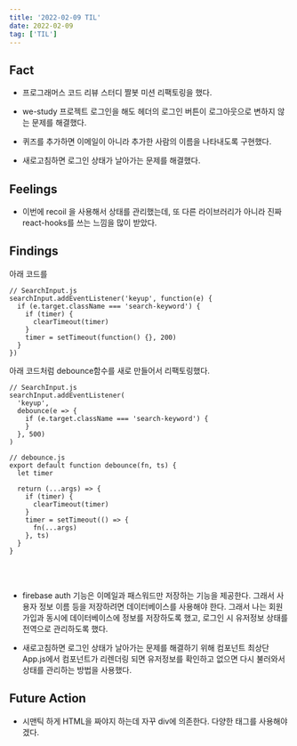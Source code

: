 ```yaml
---
title: '2022-02-09 TIL'
date: 2022-02-09
tag: ['TIL']
---
```


## Fact

- 프로그래머스 코드 리뷰 스터디 짤봇 미션 리팩토링을 했다.

- we-study 프로젝트 로그인을 해도 헤더의 로그인 버튼이 로그아웃으로 변하지 않는 문제를 해결했다.

- 퀴즈를 추가하면 이메일이 아니라 추가한 사람의 이름을 나타내도록 구현했다.

- 새로고침하면 로그인 상태가 날아가는 문제를 해결했다.

## Feelings

- 이번에 recoil 을 사용해서 상태를 관리했는데, 또 다른 라이브러리가 아니라 진짜 react-hooks를 쓰는 느낌을 많이 받았다.

## Findings

아래 코드를

```tsx
// SearchInput.js
searchInput.addEventListener('keyup', function(e) {
  if (e.target.className === 'search-keyword') {
    if (timer) {
      clearTimeout(timer)
    }
    timer = setTimeout(function() {}, 200)
  }
})
```

아래 코드처럼 debounce함수를 새로 만들어서 리팩토링했다.

```tsx
// SearchInput.js
searchInput.addEventListener(
  'keyup',
  debounce(e => {
    if (e.target.className === 'search-keyword') {
    }
  }, 500)
)
```

```tsx
// debounce.js
export default function debounce(fn, ts) {
  let timer

  return (...args) => {
    if (timer) {
      clearTimeout(timer)
    }
    timer = setTimeout(() => {
      fn(...args)
    }, ts)
  }
}
```

<br/><br/>

- firebase auth 기능은 이메일과 패스워드만 저장하는 기능을 제공한다. 그래서 사용자 정보 이름 등을 저장하려면 데이터베이스를 사용해야 한다. 그래서 나는 회원가입과 동시에 데이터베이스에 정보를 저장하도록 했고, 로그인 시 유저정보 상태를 전역으로 관리하도록 했다.

- 새로고침하면 로그인 상태가 날아가는 문제를 해결하기 위해 컴포넌트 최상단 App.js에서 컴포넌트가 리렌더링 되면 유저정보를 확인하고 없으면 다시 불러와서 상태를 관리하는 방법을 사용했다.

## Future Action

- 시맨틱 하게 HTML을 짜야지 하는데 자꾸 div에 의존한다. 다양한 태그를 사용해야겠다.
